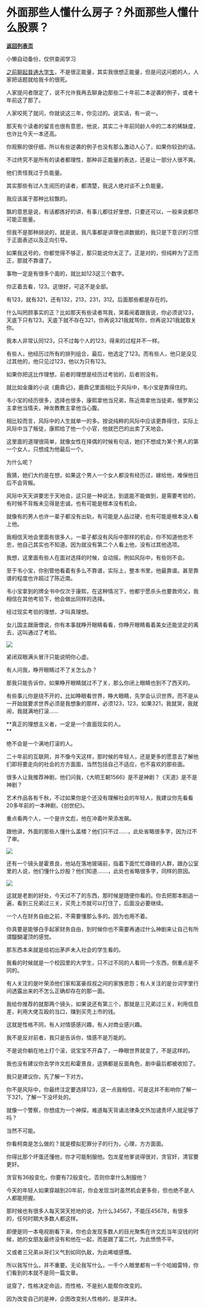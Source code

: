 # 外面那些人懂什么房子？外面那些人懂什么股票？

[**返回列表页**](/gzh/记忆承载)

小懒自动备份，仅供查阅学习

[之前聊起普通大学生](http://mp.weixin.qq.com/s?__biz=MzU0MjYwNDU2Mw==&mid=2247507275&idx=1&sn=e828738b3f2c5074ed818114a6c2b138&chksm=fb1ab137cc6d3821e30f2bf54b5e9fadff210059c247c15870a7163aa2661d1571b519bf2cff&scene=21#wechat_redirect)，不是很正能量，其实我很想正能量，但是问这问题的人，人家把话题就给我卡的很死。  

  

人家提问者限定了，说不允许我再去聊身边那些二十年前二本逆袭的例子，或者十年前这了那了。  

  

人家咬死了就问，你就说这三年，你见过的。说实话，有一说一。  

  

那天有个读者的留言也很有意思，他说，其实二十年前同龄人中的二本的稀缺度，也许比今天一本还高。

  

你观察的很仔细，所以有些逆袭的例子也没有那么激动人心了，如果你较劲的话。  

  

不过终究不是所有的读者都理性，那种非正能量的表达，还是让一部分人很不爽。  

  

他们责怪我过于负能量。

  

其实那些有过人生阅历的读者，都清楚，我这人绝对谈不上负能量。

  

我应该属于那种比较飘的。

  

飘的意思是说，有话都拣好的讲，有事儿都往好里想，只要还可以，一般来说都尽可能正能量。  

  

但我不是那种胡说的，就是说，我凡事都是讲理也讲数据的，我只是下意识的习惯于正面表述以及正向引导。  

  

如果我这号的，你都觉得不够正，那只能说你太正了。正是对的，但纯粹为了正而正，那就不靠谱了。

  

事物一定是有很多个面的，就比如123这三个数字。  

  

你正着去看，123。这很好，可这不是全部。

  

有123，就有321，还有132，213，231，312。后面那些都是存在的。  

  

什么叫罔顾事实的正？比如那天有些读者骂我，哭着闹着跟我说，你必须说123，天底下只有123，天底下就不存在321，你再说321我就骂你，你再说321我就取关你。

  

我本人非常认同123，只不过每个人的123，得来的过程并不一样。  

  

有些人，他经历过所有的排列组合，最后，他选定了123。而有些人，他只是没见过其他的，他只见过123，他以为只有123。

  

如果你把这比作理想，前者的理想是经历过考验的，后者则没有。  

  

就比如金庸的小说《鹿鼎记》，鹿鼎记里面相比于风际中，韦小宝是靠得住的。

  

韦小宝的经历很多，选择也很多，康熙拿他当兄弟，陈近南拿他当徒弟，俄罗斯公主拿他当情夫，神龙教教主拿他当心腹。  

  

相比较而言，风际中的人生就单一的多。按说纯粹的风际中应该更靠得住，实际上风际中当了叛徒，康熙给了他一个小官，他就巴巴的出卖了天地会。

  

这里面的道理很简单，就像女性在择偶的时候有句话，她们不想成为某个男人的第一个女人，只想成为他最后一个。  

  

为什么呢？

  

我猜，她们大约是在想，如果这个男人一个女人都没有经历过，嫁给他，难保他日后不会背叛。

  

风际中天天讲要忠于天地会，这只是一种说法，到底能不能做到，是需要考验的，有时候不背叛未见得是忠诚，也有可能是根本没有机会。  

  

就像有的男人也许一辈子都没有出轨，有可能是人品过硬，也有可能是根本没人看上他。

  

我相信天地会里面有很多人，一辈子都没有风际中那样的机会，你不知道他忠不忠，他自己其实也不知道。因为就没有第二个人看上他，没有过其他选项。

  

我想，这里面有些人在面对选择的时候，会动摇，例如风际中，有些则不会。

  

至于韦小宝，你别管他看着有多么不靠谱，实际上，整本书里，他最靠谱。甚至靠谱的程度也许超过了陈近南。  

  

韦小宝拿到的牌全书中仅次于康熙，在这种情况下，他都宁愿杀头也要救师父，我相信在其他考验下，他会做出同样的选择。  

  

经过现实考验的理想，才叫真理想。

  

女儿国主跟唐僧说，你有本事就睁开眼睛看看，你睁开眼睛看着美女还能坚定的离去，这叫通过了考验。  

  

![](https://mmbiz.qpic.cn/mmbiz_png/VToK8ByghCjfTNlDqquxIVBlkL862JhHgTChIIwlNoUfmFgIDbvel4MwVCexxLW46y80blichFNBDtKibTOxgUZQ/640?wx_fmt=png)

  

紧闭双眼满头冒汗只能说明你心虚。

  

有人问我，睁开眼睛过不了关怎么办？  

  

那我只能告诉你，如果睁开眼睛就过不了关，那么你闭上眼睛也到不了西天的。  

  

有些事儿你是绕不开的，比如睁眼看世界，睁大眼睛，先学会认识世界。而不是从一开始就要求世界必须是我想象的那样，必须123，123，如果321，我就哭，我就闹，我就满地打滚......

  

 **真正的理想主义者，一定是一个直面现实的人。  
**

  

绝不会是一个满地打滚的人。

  

二十年前的互联网，并不像今天这样，那时候的年轻人，还是更多的愿意去了解他们即将要走向的社会的方方面面，当然包括自己不适应，也不喜欢的那些面。

  

很多人让我推荐神剧，他们问我，《大明王朝1566》是不是神剧？《天道》是不是神剧？

  

艺术作品各有千秋，不过如果你是个还没有理解社会的年轻人，我建议你先看看20多年前的一本神剧，《创世纪》。  
  

重点看两个人，一个是许文彪，他在冲着叶荣添发飙。

  

跟他讲，外面的那些人懂什么盖楼？他们只不过......，此处省略很多字，因为过不了审。

  

![](https://mmbiz.qpic.cn/mmbiz_png/VToK8ByghCjfTNlDqquxIVBlkL862JhHp16RRVcCeI9ssqCsBnmX4GdYH7Yp9LfHibXneLuLRdDXkOoILhGXRlQ/640?wx_fmt=png)

  

还有一个镜头是霍景良，他站在落地玻璃前，指着下面忙忙碌碌的人群，跟办公室里的人说，他们懂什么炒股？他们知道.......，此处也省略很多字，同样的原因。

  

![](https://mmbiz.qpic.cn/mmbiz_png/VToK8ByghCjfTNlDqquxIVBlkL862JhH8h7x8lvWuQGZaUjbIfoHjhBzabdy9oCb3eXnfsaI8m0Krt8qpEloWw/640?wx_fmt=png)

  

这就是老剧的好处，今天过不了的东西，那时候是随便你看的。你去把那本剧追一遍，看到三兄弟过三关，买壳上市就可以打住了，后面没必要继续。  

  

一个人在财务自由之前，不需要懂那么多的。因为也用不着。  

  

你真要是能够白手起家财务自由，到时候你也不需要再通过什么神剧来让自己有所谓醍醐灌顶的感觉。  

  

那东西本来就是给初出茅庐未入社会的学生看的。  

  

我看的时候就是一个校园里的大学生，只不过不同的人看同一个东西，侧重点是不同的。

  

有人关注的是叶荣添他们家和富豪叔叔之间的家族恩怨；有人关注的是台词字里行间透露出来的不怎么正确却存在的那一面。

  

我给你推荐的就那两个镜头，如果说还有第三个，那就是三兄弟过三关，利用信息差，利用大佬互殴的当口，赚到买壳上市的钱。  

  

这就是性格不同，有人对情感感兴趣，有人对商业感兴趣。  

  

我不是反对前者，我只是告诉你，情感不是万能的。  

  

不是说你躺在地上打个滚，说宝宝不开森了，一睁眼世界就变了，不是这样的。  

  

我也没有建议你去学许文彪和霍景良，这俩都是反面角色，剧中最后都被收拾了。  

  

我只是建议你，先了解一下对方。  

  

你不是风际中，你最终注定要选择123，这一点我相信，可是这并不影响你了解一下321，了解一下没坏处的。  

  

就像一个警察，你想成为一个神探，难道每天背诵法律条文外加谴责坏人就足够了吗？

  

当然不可能。

  

你看柯南是怎么做的？就是模拟犯罪分子的行为，心理，方方面面。  

  

你得比那个坏蛋还懂他，你才可能制服他。包龙星他爹说得很对，贪官奸，清官要更奸。

  

贪官有36般变化，你要有72般变化，否则你拿什么制服他？  

  

今天的年轻人如果穿越到20年前，你会发现当时虽然机会更多些，但也绝不是人人都能把握。  

  

那时候也有很多人每天哭天抢地的说，为什么34567，不能压45678，有很多的，任何时期大多数人都这样。  

  

即便是同一本电视剧看下来，你也会发现多数人的目光聚焦在许文彪当年没钱的时候，她的女朋友最终没有和他在一起，而是跟了富二代，为此愤愤不平。

  

又或者三兄弟从哥们义气到如同仇敌，为此唏嘘感慨。  

  

所以我写什么，并不重要。无论我写什么，一千个人眼里都有一千个哈姆雷特，你们看到的本就不是同一篇文章。  

  

说穿了，性格决定命运，而性格，不是别人能帮你改变的。

  

因为改变自己的是神，企图改变别人性格的，是深井冰。

